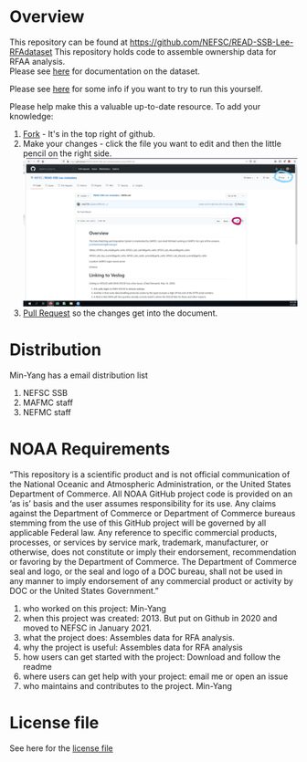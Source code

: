 # Overview
This repository can be found at https://github.com/NEFSC/READ-SSB-Lee-RFAdataset
This repository holds code to assemble ownership data for RFAA analysis.  
Please see [here](/documentation/output_documenation/output_data_description.md) for documentation on the dataset.

Please see [here](https://github.com/NEFSC/READ-SSB-Lee-project-template-instructions) for some info if you want to try to run this yourself.

Please help make this a valuable up-to-date resource.  To add your knowledge:
1.   [Fork](https://docs.github.com/en/github/getting-started-with-github/fork-a-repo) - It's in the top right of github.
1.   Make your changes  - click the file you want to edit and then the little pencil on the right side.  ![Here's a picture](/figures/fork_edit.jpg)
1.   [Pull Request](https://docs.github.com/en/github/collaborating-with-issues-and-pull-requests/creating-a-pull-request-from-a-fork) so the changes get into the document.


# Distribution
Min-Yang has a email distribution list
1. NEFSC SSB
1. MAFMC staff
1. NEFMC staff


# NOAA Requirements
“This repository is a scientific product and is not official communication of the National Oceanic and Atmospheric Administration, or the United States Department of Commerce. All NOAA GitHub project code is provided on an ‘as is’ basis and the user assumes responsibility for its use. Any claims against the Department of Commerce or Department of Commerce bureaus stemming from the use of this GitHub project will be governed by all applicable Federal law. Any reference to specific commercial products, processes, or services by service mark, trademark, manufacturer, or otherwise, does not constitute or imply their endorsement, recommendation or favoring by the Department of Commerce. The Department of Commerce seal and logo, or the seal and logo of a DOC bureau, shall not be used in any manner to imply endorsement of any commercial product or activity by DOC or the United States Government.”


1. who worked on this project:  Min-Yang
1. when this project was created: 2013. But put on Github in 2020 and moved to NEFSC in January 2021. 
1. what the project does: Assembles data for RFA analysis. 
1. why the project is useful:  Assembles data for RFA analysis 
1. how users can get started with the project: Download and follow the readme
1. where users can get help with your project:  email me or open an issue
1. who maintains and contributes to the project. Min-Yang

# License file
See here for the [license file](License.txt)
